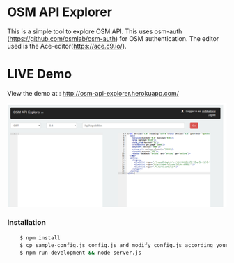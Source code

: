 # OSM API Explorer

This is a simple tool to explore OSM API. This uses osm-auth (https://github.com/osmlab/osm-auth) for OSM authentication. The editor used is the Ace-editor(https://ace.c9.io/).

# LIVE Demo

View the demo at : http://osm-api-explorer.herokuapp.com/

![Explorer Image](https://raw.githubusercontent.com/drklrd/osm-api-explorer/master/osm-api-explorer.png)

### Installation
```sh
    $ npm install
    $ cp sample-config.js config.js and modify config.js according your OSM app details
    $ npm run development && node server.js
```
